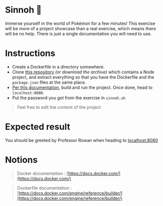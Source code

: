 # Sinnoh 💎

Immerse yourself in the world of Pokémon for a few minutes! This exercise will be more of a project showcase than a real exercise, which means there will be no help. There is just a single documentation you will need to use.

# Instructions

- Create a Dockerfile in a directory somewhere.
- Clone [this repository](https://github.com/Deytron/sinnoh-repo) _(or download the archive)_ which contains a Node project, and extract everything so that you have the Dockerfile and the `package.json` files at the same place.
- [Per this documentation](https://nodejs.org/en/docs/guides/nodejs-docker-webapp/), build and run the project. Once done, head to `localhost:8080`.
- Put the password you got from the exercise in `sinnoh.sh`

> Feel free to edit the content of the project

# Expected result

You should be greeted by Professor Rowan when heading to [localhost:8080](http://localhost:8080)

# Notions

> Docker documentation : [https://docs.docker.com/](https://docs.docker.com/)

> Dockerfile documentation : [https://docs.docker.com/engine/reference/builder/](https://docs.docker.com/engine/reference/builder/)
